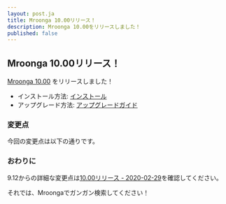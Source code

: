 ```yaml
---
layout: post.ja
title: Mroonga 10.00リリース！
description: Mroonga 10.00をリリースしました！
published: false
---
```


## Mroonga 10.00リリース！

[Mroonga 10.00](/ja/docs/news.html#release-10-00) をリリースしました！

* インストール方法: [インストール](/ja/docs/install.html)
* アップグレード方法: [アップグレードガイド](/ja/docs/upgrade.html)

### 変更点

今回の変更点は以下の通りです。

### おわりに

9.12からの詳細な変更点は[10.00リリース - 2020-02-29](/ja/docs/news.html#release-10-00)を確認してください。

それでは、Mroongaでガンガン検索してください！
